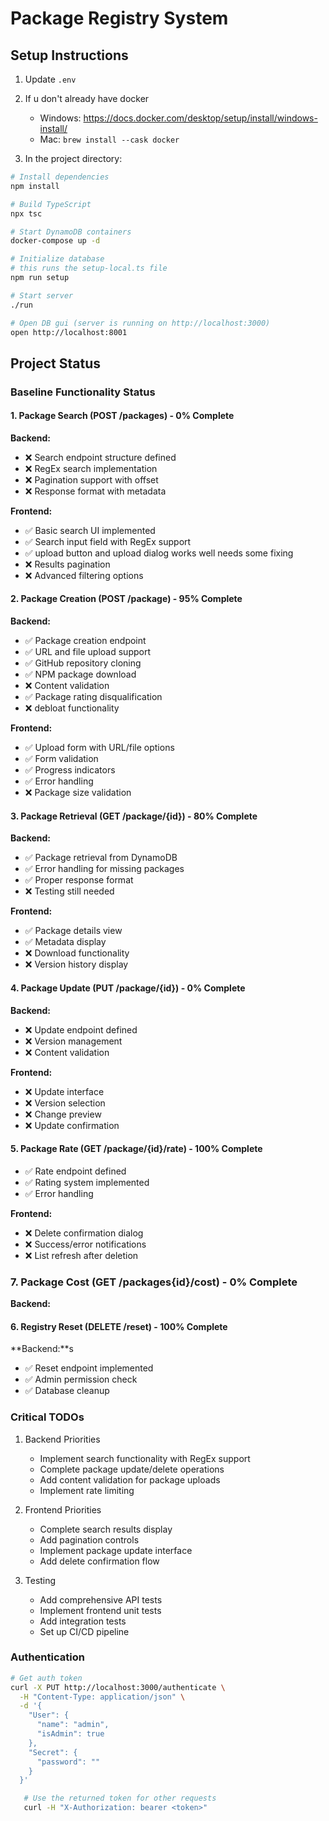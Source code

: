 # Package Registry System

## Setup Instructions

1. Update `.env` 

2. If u don't already have docker
   - Windows: https://docs.docker.com/desktop/setup/install/windows-install/
   - Mac: `brew install --cask docker` 

3. In the project directory:
```bash
# Install dependencies
npm install

# Build TypeScript
npx tsc

# Start DynamoDB containers
docker-compose up -d

# Initialize database
# this runs the setup-local.ts file 
npm run setup

# Start server
./run

# Open DB gui (server is running on http://localhost:3000)
open http://localhost:8001
```

## Project Status

### Baseline Functionality Status

#### 1. Package Search (POST /packages) - 0% Complete
**Backend:**
- ❌ Search endpoint structure defined
- ❌ RegEx search implementation
- ❌ Pagination support with offset
- ❌ Response format with metadata

**Frontend:**
- ✅ Basic search UI implemented
- ✅ Search input field with RegEx support
- ✅ upload button and upload dialog works well needs some fixing
- ❌ Results pagination
- ❌ Advanced filtering options

#### 2. Package Creation (POST /package) - 95% Complete
**Backend:**
- ✅ Package creation endpoint
- ✅ URL and file upload support
- ✅ GitHub repository cloning
- ✅ NPM package download
- ❌ Content validation
- ✅ Package rating disqualification
- ❌ debloat functionality


**Frontend:**
- ✅ Upload form with URL/file options
- ✅ Form validation
- ✅ Progress indicators
- ✅ Error handling
- ❌ Package size validation

#### 3. Package Retrieval (GET /package/{id}) - 80% Complete
**Backend:**
- ✅ Package retrieval from DynamoDB
- ✅ Error handling for missing packages
- ✅ Proper response format
- ❌ Testing still needed

**Frontend:**
- ✅ Package details view
- ✅ Metadata display
- ❌ Download functionality
- ❌ Version history display

#### 4. Package Update (PUT /package/{id}) - 0% Complete
**Backend:**
- ❌ Update endpoint defined
- ❌ Version management
- ❌ Content validation

**Frontend:**
- ❌ Update interface
- ❌ Version selection
- ❌ Change preview
- ❌ Update confirmation

#### 5. Package Rate (GET /package/{id}/rate) - 100% Complete
- ✅ Rate endpoint defined
- ✅ Rating system implemented
- ✅ Error handling


**Frontend:**
- ❌ Delete confirmation dialog
- ❌ Success/error notifications
- ❌ List refresh after deletion

### 7. Package Cost (GET /packages{id}/cost) - 0% Complete

**Backend:**

#### 6. Registry Reset (DELETE /reset) - 100% Complete
**Backend:**s
- ✅ Reset endpoint implemented
- ✅ Admin permission check
- ✅ Database cleanup

### Critical TODOs

1. Backend Priorities
   - Implement search functionality with RegEx support
   - Complete package update/delete operations
   - Add content validation for package uploads
   - Implement rate limiting

2. Frontend Priorities
   - Complete search results display
   - Add pagination controls
   - Implement package update interface
   - Add delete confirmation flow

3. Testing
   - Add comprehensive API tests
   - Implement frontend unit tests
   - Add integration tests
   - Set up CI/CD pipeline

### Authentication
```bash
# Get auth token
curl -X PUT http://localhost:3000/authenticate \
  -H "Content-Type: application/json" \
  -d '{
    "User": {
      "name": "admin",
      "isAdmin": true
    },
    "Secret": {
      "password": ""
    }
  }'
```
```bash
   # Use the returned token for other requests
   curl -H "X-Authorization: bearer <token>" 
